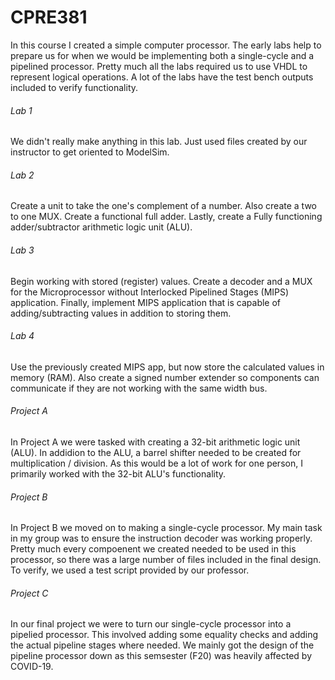# CPRE381
In this course I created a simple computer processor. The early labs help to prepare us for when we would be implementing both a single-cycle and a pipelined processor. Pretty much all the labs required us to use VHDL to represent logical operations. A lot of the labs have the test bench outputs included to verify functionality.

###### Lab 1
We didn't really make anything in this lab. Just used files created by our instructor to get oriented to ModelSim.

###### Lab 2
Create a unit to take the one's complement of a number. Also create a two to one MUX. Create a functional full adder. Lastly, create a Fully functioning adder/subtractor arithmetic logic unit (ALU).

###### Lab 3
Begin working with stored (register) values. Create a decoder and a MUX for the Microprocessor without Interlocked Pipelined Stages (MIPS) application. Finally, implement MIPS application that is capable of adding/subtracting values in addition to storing them.

###### Lab 4
Use the previously created MIPS app, but now store the calculated values in memory (RAM). Also create a signed number extender so components can communicate if they are not working with the same width bus.

###### Project A
In Project A we were tasked with creating a 32-bit arithmetic logic unit (ALU). In addidion to the ALU, a barrel shifter needed to be created for multiplication / division. As this would be a lot of work for one person, I primarily worked with the 32-bit ALU's functionality.

###### Project B
In Project B we moved on to making a single-cycle processor. My main task in my group was to ensure the instruction decoder was working properly. Pretty much every compoenent we created needed to be used in this processor, so there was a large number of files included in the final design. To verify, we used a test script provided by our professor.

###### Project C
In our final project we were to turn our single-cycle processor into a pipelied processor. This involved adding some equality checks and adding the actual pipeline stages where needed. We mainly got the design of the pipeline processor down as this semsester (F20) was heavily affected by COVID-19.
